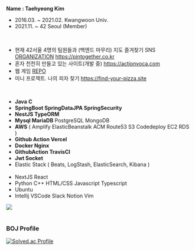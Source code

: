 **Name : Taehyeong Kim**
<br>

- 2016.03. ~ 2021.02. Kwangwoon Univ.
- 2021.11. ~ 42 Seoul (Member)
<br>

- 현재 42서울 4명의 팀원들과 (백엔드 마무리) 지도 즐겨찾기 SNS [ORGANIZATION](https://github.com/PinTogether) https://pintogether.co.kr
- 혼자 천천히 만들고 있는 사이트(개발 중) https://actionvoca.com
- 웹 게임 [REPO](https://github.com/tehyoyee/chatting-game-42-transcendence)
- 미니 프로젝트. 나의 피자 찾기 https://find-your-pizza.site
<br>

<!-- - Interested in Backend. -->

<!-- [My Blog](https://tehyoyee.github.io/) -->
- **Java** **C**
- **SpringBoot  SpringDataJPA  SpringSecurity**
- **NestJS  TypeORM**
- **Mysql  MariaDB**  PostgreSQL  MongoDB
- **AWS** ( Amplify  ElasticBeanstalk  ACM  Route53  S3  Codedeploy  EC2  RDS )
- **Github Action  Vercel**
- **Docker Nginx**
- **GithubAction TravisCI**
- **Jwt Socket**
- Elastic Stack ( Beats, LogStash, ElasticSearch, Kibana )
  <br><br>
- NextJS React
- Python C++ HTML/CSS Javascript Typescript
- Ubuntu
- Intellij VSCode Slack Notion Vim
<!--
<div align=center><h1>📚 TECH STACKS</h1></div>

<div align=center>
  
  <h3> Commonly Using </h3>
  <img src="https://img.shields.io/badge/python-3776AB?style=for-the-badge&logo=python&logoColor=white"> 
  <img src="https://img.shields.io/badge/C-A8B9CC?style=for-the-badge&logo=C&logoColor=white">
  <img src="https://img.shields.io/badge/Linux-FCC624?style=for-the-badge&logo=Linux&logoColor=white">
  <img src="https://img.shields.io/badge/java-007396?style=for-the-badge&logo=java&logoColor=white"> 
  <br>
  <h3> I'm Studying </h3>
  <img src="https://img.shields.io/badge/html5-E34F26?style=for-the-badge&logo=html5&logoColor=white"> 
  <img src="https://img.shields.io/badge/css-1572B6?style=for-the-badge&logo=css3&logoColor=white"> 
  <img src="https://img.shields.io/badge/javascript-F7DF1E?style=for-the-badge&logo=javascript&logoColor=black">  
  <img src="https://img.shields.io/badge/mysql-4479A1?style=for-the-badge&logo=mysql&logoColor=white">
  <img src="https://img.shields.io/badge/spring-6DB33F?style=for-the-badge&logo=spring&logoColor=white">
  <br>
  <h3> Once Used </h3>
  <img src="https://img.shields.io/badge/matlab-3776AB?style=for-the-badge&logoColor=white"> 
  <img src="https://img.shields.io/badge/c++-00599C?style=for-the-badge&logo=c++&logoColor=white"> 
  <hr>
-->

<img src="https://github-readme-stats.vercel.app/api/top-langs/?username=tehyoyee&layout=compact"><br><br>
<!--<img src="https://github-readme-stats.vercel.app/api?username=tehyoyee&show_icons=true">-->



<h3> BOJ Profile </h3>
  
[![Solved.ac Profile](http://mazassumnida.wtf/api/v2/generate_badge?boj=mechicast)](https://solved.ac/mechicast/)

<!--
<br>
  <br>
  <hr>
<h3> Github Stats </h3> <br>

[![Tehyoyee's github stats](https://github-readme-stats.vercel.app/api?username=tehyoyee)](https://github.com/anuraghazra/github-readme-stats)

<p align="center">
<a href="https://hits.seeyoufarm.com"><img src="https://hits.seeyoufarm.com/api/count/incr/badge.svg?url=https%3A%2F%2Fgithub.com%2tehyoyee&count_bg=%2379C83D&title_bg=%23555555&icon=&icon_color=%23E7E7E7&title=hits&edge_flat=false"/></a>
-->
